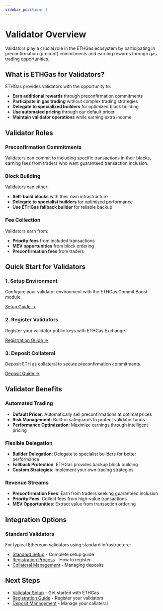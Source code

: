 ```yaml
---
sidebar_position: 1
---
```


# Validator Overview

Validators play a crucial role in the ETHGas ecosystem by participating in preconfirmation (preconf) commitments and earning rewards through gas trading opportunities.

## What is ETHGas for Validators?

ETHGas provides validators with the opportunity to:

- **Earn additional rewards** through preconfirmation commitments
- **Participate in gas trading** without complex trading strategies
- **Delegate to specialized builders** for optimized block building
- **Use automated pricing** through our default pricer
- **Maintain validator operations** while earning extra income

## Validator Roles

### Preconfirmation Commitments
Validators can commit to including specific transactions in their blocks, earning fees from traders who want guaranteed transaction inclusion.

### Block Building
Validators can either:
- **Self-build blocks** with their own infrastructure
- **Delegate to specialist builders** for optimized performance
- **Use ETHGas fallback builder** for reliable backup

### Fee Collection
Validators earn from:
- **Priority fees** from included transactions
- **MEV opportunities** from block ordering
- **Preconfirmation fees** from traders

## Quick Start for Validators

<div className="row">
  <div className="col col--4">
    <div className="feature-card">
      <h3>1. Setup Environment</h3>
      <p>Configure your validator environment with the ETHGas Commit Boost module.</p>
      <a href="/docs/validators/setup" className="button button--outline button--sm">
        Setup Guide →
      </a>
    </div>
  </div>
  <div className="col col--4">
    <div className="feature-card">
      <h3>2. Register Validators</h3>
      <p>Register your validator public keys with ETHGas Exchange.</p>
      <a href="/docs/validators/registration" className="button button--outline button--sm">
        Registration Guide →
      </a>
    </div>
  </div>
  <div className="col col--4">
    <div className="feature-card">
      <h3>3. Deposit Collateral</h3>
      <p>Deposit ETH as collateral to secure preconfirmation commitments.</p>
      <a href="/docs/validators/deposits" className="button button--outline button--sm">
        Deposit Guide →
      </a>
    </div>
  </div>
</div>

## Validator Benefits

### Automated Trading
- **Default Pricer**: Automatically sell preconfirmations at optimal prices
- **Risk Management**: Built-in safeguards to protect validator funds
- **Performance Optimization**: Maximize earnings through intelligent pricing

### Flexible Delegation
- **Builder Delegation**: Delegate to specialist builders for better performance
- **Fallback Protection**: ETHGas provides backup block building
- **Custom Strategies**: Implement your own trading strategies

### Revenue Streams
- **Preconfirmation Fees**: Earn from traders seeking guaranteed inclusion
- **Priority Fees**: Collect fees from high-value transactions
- **MEV Opportunities**: Extract value from transaction ordering

## Integration Options

### Standard Validators
For typical Ethereum validators using standard infrastructure:
- [Standard Setup](/docs/validators/setup/standard) - Complete setup guide
- [Registration Process](/docs/validators/registration/standard) - How to register
- [Collateral Management](/docs/validators/deposits) - Managing deposits

## Next Steps

- [Validator Setup](/docs/validators/setup) - Get started with ETHGas
- [Registration Guide](/docs/validators/registration) - Register your validators
- [Deposit Management](/docs/validators/deposits) - Manage your collateral 